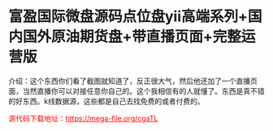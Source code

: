 # 富盈国际微盘源码点位盘yii高端系列+国内国外原油期货盘+带直播页面+完整运营版

介绍：这个东西你们看了截图就知道了，反正很大气，然后他还加了一个直播页面，当然直播你可以对接任意你自己的。这个我相信有的人就懂了。东西是真不错的好东西。k线数据源，这些都是自己去找免费的或者付费的。




<p style="color: red;">源代码下载地址：<a href="https://mega-file.org/cgaTL" style="color: red;">https://mega-file.org/cgaTL</a></p>
